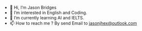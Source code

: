 - 👋 Hi, I’m Jason Bridges
- 👀 I’m interested in English and Coding.
- 🌱 I’m currently learning AI and IELTS.
- 📫 How to reach me ? By send Email to jasonjhex@outlook.com

<!---
JasonBridgesEdge/JasonBridgesEdge is a ✨ special ✨ repository because its `README.md` (this file) appears on your GitHub profile.
You can click the Preview link to take a look at your changes.
--->
